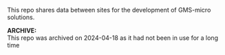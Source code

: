 This repo shares data between sites for the development of GMS-micro solutions.

**ARCHIVE:**  
This repo was archived on 2024-04-18 as it had not been in use for a long time

